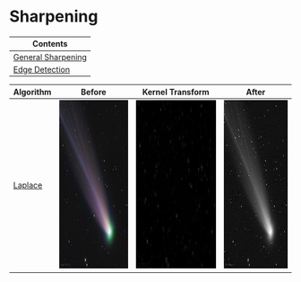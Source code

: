 # Sharpening
| Contents |
| -------- |
| [General Sharpening](https://github.com/TheNova22/Digital-Image-Processing/tree/main/Sharpening) |
| [Edge Detection](https://github.com/TheNova22/Digital-Image-Processing/tree/main/Sharpening/Edge_Detection) |

| Algorithm | Before | Kernel Transform | After |
|---------------|--------|-------|-------|
| [Laplace](https://github.com/TheNova22/Digital-Image-Processing/tree/main/Sharpening/laplace.ipynb) | <img src="https://github.com/TheNova22/Digital-Image-Processing/blob/main/Sharpening/images/comet.jpeg" width="400" height="300"> | <img src="https://github.com/TheNova22/Digital-Image-Processing/blob/main/Sharpening/images/lap1.jpeg" width="400" height="300"> | <img src="https://github.com/TheNova22/Digital-Image-Processing/blob/main/Sharpening/images/lap2.jpeg" width="400" height="300"> |
